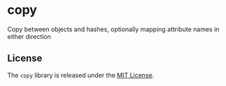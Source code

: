 # copy

Copy between objects and hashes, optionally mapping attribute names in either direction

## License

The `copy` library is released under the [MIT License](https://github.com/eventide-project/copy/blob/master/MIT-License.txt).
